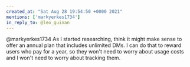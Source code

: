 ```yaml
---
created_at: "Sat Aug 28 19:54:50 +0000 2021"
mentions: ['markyerkes1734']
in_reply_to: @leo_guinan
---
```


@markyerkes1734 As I started researching, think it might make sense to offer an annual plan that includes unlimited DMs. I can do that to reward users who pay for a year, so they won't need to worry about usage costs and I won't need to worry about tracking them.